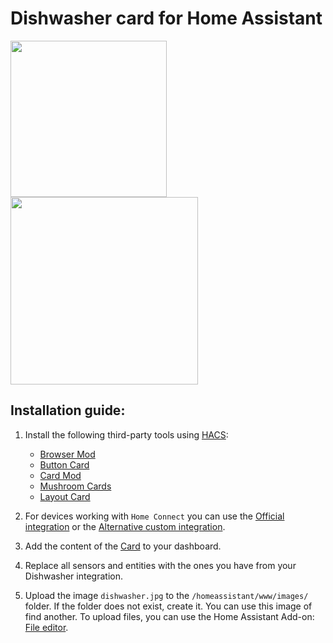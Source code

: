 # Dishwasher card for Home Assistant
<img src="https://github.com/user-attachments/assets/a8d5888d-67e1-4dd9-9fea-c8bbdfed941d" width="250">
<img src="https://github.com/user-attachments/assets/1ca234a4-62fc-4b16-9b3c-e2ce0f7b13bf" width="300">

## Installation guide: 

1. Install the following third-party tools using [HACS](https://www.hacs.xyz/):
    - [Browser Mod](https://github.com/thomasloven/hass-browser_mod)
    - [Button Card](https://github.com/custom-cards/button-card)
    - [Card Mod](https://github.com/thomasloven/lovelace-card-mod)
    - [Mushroom Cards](https://github.com/piitaya/lovelace-mushroom)
    - [Layout Card](https://github.com/thomasloven/lovelace-layout-card)

2. For devices working with `Home Connect` you can use the [Official integration](https://www.home-assistant.io/integrations/home_connect) or the [Alternative custom integration](https://github.com/ekutner/home-connect-hass).

3. Add the content of the [Card](card_dishwasher.yaml) to your dashboard.

4. Replace all sensors and entities with the ones you have from your Dishwasher integration.

5. Upload the image `dishwasher.jpg` to the `/homeassistant/www/images/` folder. If the folder does not exist, create it. You can use this image of find another. To upload files, you can use the Home Assistant Add-on: [File editor](https://github.com/home-assistant/addons/blob/master/configurator/README.md).
